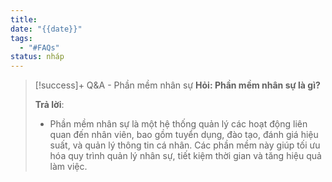 ```yaml
---
title: 
date: "{{date}}"
tags:
  - "#FAQs"
status: nháp
---
```


>[!success]+ Q&A - Phần mềm nhân sự
>**Hỏi: Phần mềm nhân sự là gì?**
>
>**Trả lời**: 
> - Phần mềm nhân sự là một hệ thống quản lý các hoạt động liên quan đến nhân viên, bao gồm tuyển dụng, đào tạo, đánh giá hiệu suất, và quản lý thông tin cá nhân. Các phần mềm này giúp tối ưu hóa quy trình quản lý nhân sự, tiết kiệm thời gian và tăng hiệu quả làm việc.